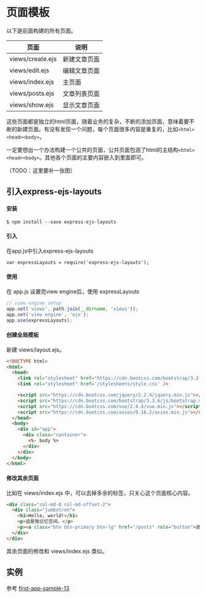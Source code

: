 # 页面模板

以下是前面构建的所有页面。

页面|说明
---|---
views/create.ejs | 新建文章页面
views/edit.ejs | 编辑文章页面
views/index.ejs | 主页面
views/posts.ejs | 文章列表页面
views/show.ejs | 显示文章页面

这些页面都是独立的html页面，随着业务的复杂，不断的添加页面，意味着要不断的新建页面。有没有发现一个问题，每个页面很多内容是重复的，比如`<html><head><body>`。

一定要想出一个办法构建一个公共的页面，公共页面包涵了html的主结构`<html><head><body>`。其他各个页面的主要内容嵌入到里面即可。

（TODO：这里要补一张图）

## 引入express-ejs-layouts

#### 安装

```
$ npm install --save express-ejs-layouts
```

#### 引入

在app.js中引入express-ejs-layouts

```
var expressLayouts = require('express-ejs-layouts');
```

#### 使用

在 app.js 设置完view engine后，使用 expressLayouts

```js
// view engine setup
app.set('views', path.join(__dirname, 'views'));
app.set('view engine', 'ejs');
app.use(expressLayouts);
```

#### 创建全局模板

新建 views/layout.ejs。

```html
<!DOCTYPE html>
<html>
  <head>
    <link rel="stylesheet" href="https://cdn.bootcss.com/bootstrap/3.3.6/css/bootstrap.min.css">
    <link rel="stylesheet" href='/stylesheets/style.css' />

    <script src="https://cdn.bootcss.com/jquery/2.2.4/jquery.min.js"></script>
    <script src="https://cdn.bootcss.com/bootstrap/3.3.6/js/bootstrap.min.js"></script>
    <script src="https://cdn.bootcss.com/vue/2.4.4/vue.min.js"></script>
    <script src="https://cdn.bootcss.com/axios/0.16.2/axios.min.js"></script>
  </head>
  <body>
    <div id="app">
      <div class="container">
        <%- body %>
      </div>
    </div>
  </body>
</html>
```

#### 修改其余页面

比如在 views/index.ejs 中，可以去掉多余的标签，只关心这个页面核心内容。

```html
<div class="col-md-8 col-md-offset-2">
  <div class="jumbotron">
    <h1>Hello, world!</h1>
    <p>这是我记忆空间。</p>
    <p><a class="btn btn-primary btn-lg" href="/posts" role="button">进入新世界</a></p>
  </div>
</div>
```

其余页面的修改和 views/index.ejs 类似。

## 实例

参考 [first-app-sample-13](https://github.com/xugy0926/learn-webapp-sample/tree/master/first-app-sample-13)

